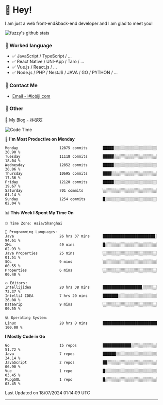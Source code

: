 # 👋 Hey!

I am just a web front-end&back-end developer and I am glad to meet you!

![fuzzy's github stats](https://github-readme-stats.vercel.app/api?username=JaydenForYou&&show_icons=true&&title_color=1abc9c&&icon_color=1abc9c)


### 📝 Worked language

- ✅ JavaScript / TypeScript / ...
- ✅ React Native / UNI-App / Taro / ...
- ✅ Vue.js / React.js / ...
- ✅ Node.js / PHP / NestJS / JAVA / GO / PYTHON / ...

### 📮 Contact Me

- [Email - i#iobiji.com](mailto:i@iobiji.com)


### 🤪 Other

[📌 My Blog - 林尽欢](https://iobiji.com)

<!--START_SECTION:waka-->
![Code Time](http://img.shields.io/badge/Code%20Time-831%20hrs%2056%20mins-blue)

📅 **I'm Most Productive on Monday** 

```text
Monday                   12875 commits       █████░░░░░░░░░░░░░░░░░░░░   20.90 % 
Tuesday                  11118 commits       █████░░░░░░░░░░░░░░░░░░░░   18.04 % 
Wednesday                12852 commits       █████░░░░░░░░░░░░░░░░░░░░   20.86 % 
Thursday                 10695 commits       ████░░░░░░░░░░░░░░░░░░░░░   17.36 % 
Friday                   12120 commits       █████░░░░░░░░░░░░░░░░░░░░   19.67 % 
Saturday                 701 commits         ░░░░░░░░░░░░░░░░░░░░░░░░░   01.14 % 
Sunday                   1254 commits        █░░░░░░░░░░░░░░░░░░░░░░░░   02.04 % 
```


📊 **This Week I Spent My Time On** 

```text
🕑︎ Time Zone: Asia/Shanghai

💬 Programming Languages: 
Java                     26 hrs 37 mins      ████████████████████████░   94.61 % 
XML                      49 mins             █░░░░░░░░░░░░░░░░░░░░░░░░   02.93 % 
Java Properties          25 mins             ░░░░░░░░░░░░░░░░░░░░░░░░░   01.51 % 
SQL                      9 mins              ░░░░░░░░░░░░░░░░░░░░░░░░░   00.55 % 
Properties               6 mins              ░░░░░░░░░░░░░░░░░░░░░░░░░   00.40 % 

🔥 Editors: 
Intellijidea             20 hrs 38 mins      ██████████████████░░░░░░░   73.37 % 
IntelliJ IDEA            7 hrs 20 mins       ███████░░░░░░░░░░░░░░░░░░   26.08 % 
DataGrip                 9 mins              ░░░░░░░░░░░░░░░░░░░░░░░░░   00.55 % 

💻 Operating System: 
Linux                    28 hrs 8 mins       █████████████████████████   100.00 % 
```

**I Mostly Code in Go** 

```text
Go                       15 repos            █████████████░░░░░░░░░░░░   51.72 % 
Java                     7 repos             ██████░░░░░░░░░░░░░░░░░░░   24.14 % 
JavaScript               2 repos             ██░░░░░░░░░░░░░░░░░░░░░░░   06.90 % 
Vue                      1 repo              █░░░░░░░░░░░░░░░░░░░░░░░░   03.45 % 
PLpgSQL                  1 repo              █░░░░░░░░░░░░░░░░░░░░░░░░   03.45 % 
```




 Last Updated on 18/07/2024 01:14:09 UTC
<!--END_SECTION:waka-->
---
